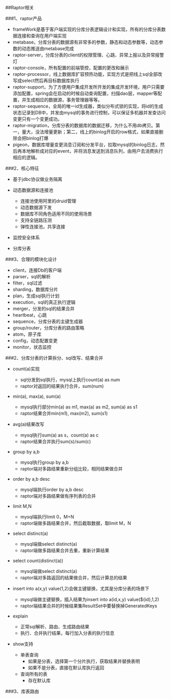 ##Raptor相关

###1、raptor产品
* frameWork是基于客户端实现的分库分表逻辑设计和实现，所有的分库分表数据连接和查询在用户端实现
* metabase，分库分表的数据源有非常多的参数，静态和动态参数等，动态参数的动态推送由metabase完成
* raptor-server，分库分表的client的权限管理、心跳、异常上报以及异常报警灯
* raptor-console，所有配置的前端管控，配置的更改和展示
* raptor-processor，线上数据库扩容预热功能，实现方式是把线上sql全部改写成select然后再目标数据库执行
* raptor-support，为了方便用户集成开发所开发的集成开发环境，用户只需要添加配置，spring会在启动的时候自动查询配置，扫描dao层，mapper等配置，并生成相应的数据源，事务管理器等等。
* raptor-sequence，全局的唯一id生成器，类似分布式锁的实现，将id的生成状态记录到DB中，并发由mysql的事务进行控制，可以保证多机器并发查访问变更只有一个变更成功。
* raptor-migration，分库分表的数据库的数据迁移，为什么不用db拷贝。第一，量大，没法增量更新；第二，线上的binlog开启的row格式，如果直接删除会把binlog打爆
* pigeon，数据库增量变更消息订阅和分发平台，拉取mysql的binlog日志，然后再本地解析成对应的event，并将消息发送到消息队列，由用户去消费执行相应的逻辑。

###2、核心特征
* 基于jdbc协议做业务隔离
* 动态数据源和连接池
	* 连接池使用阿里的druid管理
	* 动态数据源下发
	* 数据库不同角色适用不同的使用场景
	* 支持全链路压测
	* 弹性连接池，共享连接

* 监控安全体系
* 分库分表

###3、合理的模块化设计
* client，连接Db的客户端
* parser，sql的解析
* filter，sql过滤
* sharding，数据库分片
* plan，生成sql执行计划
* execution，sql的真正执行逻辑
* merger，分发的sql的结果合并
* heartbeat，心跳
* sequence，分库分表的主键生成器
* group/router，分库分表的路由策略
* atom，原子库
* config，动态配置变更
* monitor，状态监控

###2、分库分表的计算拆分、sql改写、结果合并
* count(a)实现
	* sql分发到sql执行，mysql上执行count(a) as num
	* raptor对返回的结果执行合并，sum(num)

* min(a), max(a), sum(a)
	* mysql执行部分min(a) as m1, max(a) as m2, sum(a) as s1
	* raptor结果合并min(m1), max(m2), sum(s1)

* avg(a)结果改写
	* mysql执行sum(a) as s，count(a) as c
 	* raptor结果合并执行sum(s)/sum(c)

* group by a,b
	* mysql执行group by a,b
	* raptor端对多路结果重新分组比较，相同结果做合并

* order by a,b desc
	* mysql端执行order by a,b desc
	* raptor端对多路结果做有序列表的合并

* limit M,N
	* mysql端执行limit 0，M+N
	* raptor端做多路结果合并，然后截取数据，取limit M，N

* select distinct(a)
	* mysql端做select distinct(a)
	* raptor端做多路结果合并去重，重新计算结果

* select count(distinct(a))
	* mysql端做select distinct(a)
	* raptor端对多路返回的结果做合并，然后计算总的结果

* insert into a(x,y) value(1,2)会做主键替换，尤其是分库分表的场景下
	* mysql端做主键替换，插入结果为insert into a(id,x,y) value(${id},1,2)
	* raptor端结果合并的时候结果集ResultSet中要替换掉GeneratedKeys

* explain
	* 正常sql解析、路由、生成路由结果
	* 执行、合并执行结果，每行加入分表的执行信息

* show支持
	* 单表查询
		* 如果是分表，选择第一个分片执行，获取结果并替换表明
		* 如果不是分表，直接在默认库执行返回
	* 查询所有的表
		* 存在默认库

###3、库表路由
